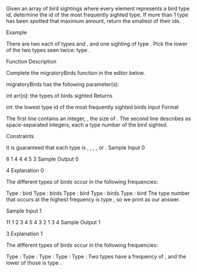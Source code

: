 Given an array of bird sightings where every element represents a bird type id, determine the id of the most frequently sighted type. If more than 1 type has been spotted that maximum amount, return the smallest of their ids.

Example

There are two each of types and , and one sighting of type . Pick the lower of the two types seen twice: type .

Function Description

Complete the migratoryBirds function in the editor below.

migratoryBirds has the following parameter(s):

int arr[n]: the types of birds sighted
Returns

int: the lowest type id of the most frequently sighted birds
Input Format

The first line contains an integer, , the size of .
The second line describes as space-separated integers, each a type number of the bird sighted.

Constraints

It is guaranteed that each type is , , , , or .
Sample Input 0

6
1 4 4 4 5 3
Sample Output 0

4
Explanation 0

The different types of birds occur in the following frequencies:

Type : bird
Type : birds
Type : bird
Type : birds
Type : bird
The type number that occurs at the highest frequency is type , so we print as our answer.

Sample Input 1

11
1 2 3 4 5 4 3 2 1 3 4
Sample Output 1

3
Explanation 1

The different types of birds occur in the following frequencies:

Type :
Type :
Type :
Type :
Type :
Two types have a frequency of , and the lower of those is type .
